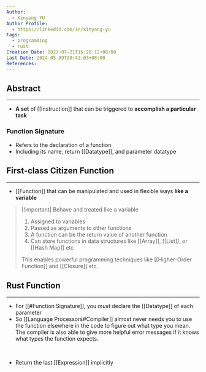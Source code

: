 ```yaml
---
Author:
  - Xinyang YU
Author Profile:
  - https://linkedin.com/in/xinyang-yu
tags:
  - programming
  - rust
Creation Date: 2023-07-21T15:28:12+08:00
Last Date: 2024-05-09T20:42:03+08:00
References: 
---
```

## Abstract
---
- **A set** of [[Instruction]] that can be triggered to **accomplish a particular task**

### Function Signature 
- Refers to the declaration of a function
- Including its name, return [[Datatype]], and parameter datatype

## First-class Citizen Function
---
- [[Function]] that can be manipulated and used in flexible ways **like a variable**

>[!important] Behave and treated like a variable
> 1. Assigned to variables
> 2. Passed as arguments to other functions
> 3. A function can be the return value of another function
> 4. Can store functions in data structures like [[Array]], [[List]], or [[Hash Map]] etc
>    
> This enables powerful programming techniques like [[Higher-Order Function]] and [[Closure]] etc.


## Rust Function
---
- For [[#Function Signature]], you _must_ declare the [[Datatype]] of each parameter
- So [[Language Processors#Compiler]] almost never needs you to use the function elsewhere in the code to figure out what type you mean. The compiler is also able to give more helpful error messages if it knows what types the function expects.
</br>

- Return the last [[Expression]] implicitly


